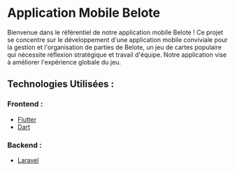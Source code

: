 # Application Mobile Belote

Bienvenue dans le référentiel de notre application mobile Belote ! Ce projet se concentre sur le développement d'une application mobile conviviale pour la gestion et l'organisation de parties de Belote, un jeu de cartes populaire qui nécessite réflexion stratégique et travail d'équipe. Notre application vise à améliorer l'expérience globale du jeu.

## Technologies Utilisées :

### Frontend :
- [Flutter](https://flutter.dev/)
- [Dart](https://dart.dev/)

### Backend :
- [Laravel](https://laravel.com/)
